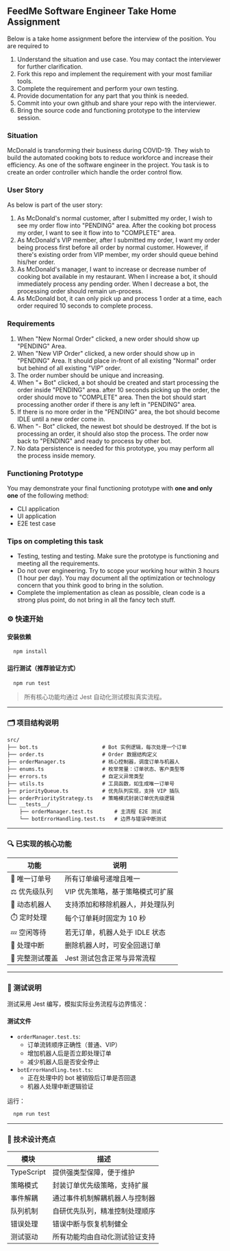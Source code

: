 ## FeedMe Software Engineer Take Home Assignment
Below is a take home assignment before the interview of the position. You are required to
1. Understand the situation and use case. You may contact the interviewer for further clarification.
2. Fork this repo and implement the requirement with your most familiar tools.
3. Complete the requirement and perform your own testing.
4. Provide documentation for any part that you think is needed.
5. Commit into your own github and share your repo with the interviewer.
6. Bring the source code and functioning prototype to the interview session.

### Situation
McDonald is transforming their business during COVID-19. They wish to build the automated cooking bots to reduce workforce and increase their efficiency. As one of the software engineer in the project. You task is to create an order controller which handle the order control flow. 

### User Story
As below is part of the user story:
1. As McDonald's normal customer, after I submitted my order, I wish to see my order flow into "PENDING" area. After the cooking bot process my order, I want to see it flow into to "COMPLETE" area.
2. As McDonald's VIP member, after I submitted my order, I want my order being process first before all order by normal customer.  However, if there's existing order from VIP member, my order should queue behind his/her order.
3. As McDonald's manager, I want to increase or decrease number of cooking bot available in my restaurant. When I increase a bot, it should immediately process any pending order. When I decrease a bot, the processing order should remain un-process.
4. As McDonald bot, it can only pick up and process 1 order at a time, each order required 10 seconds to complete process.

### Requirements
1. When "New Normal Order" clicked, a new order should show up "PENDING" Area.
2. When "New VIP Order" clicked, a new order should show up in "PENDING" Area. It should place in-front of all existing "Normal" order but behind of all existing "VIP" order.
3. The order number should be unique and increasing.
4. When "+ Bot" clicked, a bot should be created and start processing the order inside "PENDING" area. after 10 seconds picking up the order, the order should move to "COMPLETE" area. Then the bot should start processing another order if there is any left in "PENDING" area.
5. If there is no more order in the "PENDING" area, the bot should become IDLE until a new order come in.
6. When "- Bot" clicked, the newest bot should be destroyed. If the bot is processing an order, it should also stop the process. The order now back to "PENDING" and ready to process by other bot.
7. No data persistence is needed for this prototype, you may perform all the process inside memory.

### Functioning Prototype
You may demonstrate your final functioning prototype with **one and only one** of the following method:
- CLI application
- UI application
- E2E test case

### Tips on completing this task
- Testing, testing and testing. Make sure the prototype is functioning and meeting all the requirements.
- Do not over engineering. Try to scope your working hour within 3 hours (1 hour per day). You may document all the optimization or technology concern that you think good to bring in the solution.
- Complete the implementation as clean as possible, clean code is a strong plus point, do not bring in all the fancy tech stuff.

### ⚙️ 快速开始

#### 安装依赖

```bash
  npm install
```

#### 运行测试（推荐验证方式）

```bash
  npm run test
```

> 所有核心功能均通过 Jest 自动化测试模拟真实流程。

---

### 🗂️ 项目结构说明

```
src/
├── bot.ts                     # Bot 实例逻辑，每次处理一个订单
├── order.ts                   # Order 数据结构定义
├── orderManager.ts            # 核心控制器，调度订单与机器人
├── enums.ts                   # 枚举常量：订单状态、客户类型等
├── errors.ts                  # 自定义异常类型
├── utils.ts                   # 工具函数，如生成唯一订单号
├── priorityQueue.ts           # 优先队列实现，支持 VIP 插队
├── orderPriorityStrategy.ts   # 策略模式封装订单优先级逻辑
└── __tests__/
    ├── orderManager.test.ts       # 主流程 E2E 测试
    └── botErrorHandling.test.ts   # 边界与错误中断测试
```

---

### 🔍 已实现的核心功能

| 功能 | 说明 |
|------|------|
| 🔢 唯一订单号 | 所有订单编号递增且唯一 |
| ⚖️ 优先级队列 | VIP 优先策略，基于策略模式可扩展 |
| 🤖 动态机器人 | 支持添加和移除机器人，并处理队列 |
| ⏱️ 定时处理 | 每个订单耗时固定为 10 秒 |
| 💤 空闲等待 | 若无订单，机器人处于 IDLE 状态 |
| 🧨 处理中断 | 删除机器人时，可安全回退订单 |
| 🧪 完整测试覆盖 | Jest 测试包含正常与异常流程 |

---

### 🧪 测试说明

测试采用 Jest 编写，模拟实际业务流程与边界情况：

#### 测试文件
- `orderManager.test.ts`:
    - 订单流转顺序正确性（普通、VIP）
    - 增加机器人后是否立即处理订单
    - 减少机器人后是否安全停止
- `botErrorHandling.test.ts`:
    - 正在处理中的 bot 被销毁后订单是否回退
    - 机器人处理中断逻辑验证

运行：
```bash
  npm run test
```

---

### 🧠 技术设计亮点

| 模块 | 描述 |
|------|------|
| TypeScript | 提供强类型保障，便于维护 |
| 策略模式 | 封装订单优先级策略，支持扩展 |
| 事件解耦 | 通过事件机制解耦机器人与控制器 |
| 队列机制 | 自研优先队列，精准控制处理顺序 |
| 错误处理 | 错误中断与恢复机制健全 |
| 测试驱动 | 所有功能均由自动化测试验证支持 |


